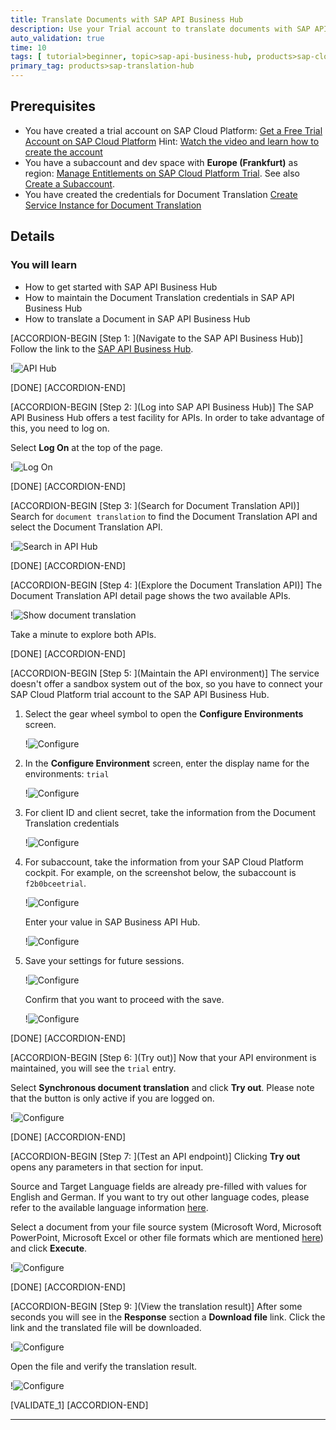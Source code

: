 ```yaml
---
title: Translate Documents with SAP API Business Hub
description: Use your Trial account to translate documents with SAP API Business Hub
auto_validation: true
time: 10
tags: [ tutorial>beginner, topic>sap-api-business-hub, products>sap-cloud-platform]
primary_tag: products>sap-translation-hub
---
```


## Prerequisites
- You have created a trial account on SAP Cloud Platform: [Get a Free Trial Account on SAP Cloud Platform](hcp-create-trial-account)
  Hint: [Watch the video and learn how to create the account](https://www.youtube.com/watch?v=n5luSQKYvQQ&feature=emb_logo)
- You have a subaccount and dev space with **Europe (Frankfurt)** as region: [Manage Entitlements on SAP Cloud Platform Trial](cp-trial-entitlements). See also [Create a Subaccount](https://help.sap.com/viewer/65de2977205c403bbc107264b8eccf4b/Cloud/en-US/261ba9ca868f469baf64c22257324a75.html).
- You have created the credentials for Document Translation [Create Service Instance for Document Translation](sth-enable-document-translation)

## Details
### You will learn
 - How to get started with SAP API Business Hub
 - How to maintain the Document Translation credentials in SAP API Business Hub
 - How to translate a Document in SAP API Business Hub

[ACCORDION-BEGIN [Step 1: ](Navigate to the SAP API Business Hub)]
Follow the link to the [SAP API Business Hub](https://api.sap.com/).

!![API Hub](01_API_hub.png)

[DONE]
[ACCORDION-END]

[ACCORDION-BEGIN [Step 2: ](Log into SAP API Business Hub)]
The SAP API Business Hub offers a test facility for APIs. In order to take advantage of this, you need to log on.

Select **Log On** at the top of the page.

!![Log On](04_API_hub_log_on.png)

[DONE]
[ACCORDION-END]

[ACCORDION-BEGIN [Step 3: ](Search for Document Translation API)]
Search for `document translation` to find the Document Translation API and select the Document Translation API.

!![Search in API Hub](02_API_hub_search.png)

[DONE]
[ACCORDION-END]


[ACCORDION-BEGIN [Step 4: ](Explore the Document Translation API)]
The Document Translation API detail page shows the two available APIs.

!![Show document translation](03_API_hub_document.png)

Take a minute to explore both APIs.

[DONE]
[ACCORDION-END]


[ACCORDION-BEGIN [Step 5: ](Maintain the API environment)]
The service doesn't offer a sandbox system out of the box, so you have to connect your SAP Cloud Platform trial account to the SAP API Business Hub.

1. Select the gear wheel symbol to open the **Configure Environments** screen.

    !![Configure](05_API_hub_configure.png)

2. In the **Configure Environment** screen, enter the display name for the environments: `trial`

    !![Configure](06_API_hub_configure.png)

3. For client ID and client secret, take the information from the Document Translation credentials

    !![Configure](07_API_hub_configure.png)

4. For subaccount, take the information from your SAP Cloud Platform cockpit. For example, on the screenshot below, the subaccount is `f2b0bceetrial`.

    !![Configure](08a_API_hub_account.png)

    Enter your value in SAP Business API Hub.

    !![Configure](08_API_hub_configure.png)

5. Save your settings for future sessions.

    !![Configure](09_API_hub_configure.png)

    Confirm that you want to proceed with the save.

    !![Configure](10_API_hub_configure.png)

[DONE]
[ACCORDION-END]

[ACCORDION-BEGIN [Step 6: ](Try out)]
Now that your API environment is maintained, you will see the `trial` entry.

Select **Synchronous document translation** and click **Try out**. Please note that the button is only active if you are logged on.

!![Configure](11_API_hub_try_out.png)


[DONE]
[ACCORDION-END]

[ACCORDION-BEGIN [Step 7: ](Test an API endpoint)]
Clicking **Try out** opens any parameters in that section for input.

Source and Target Language fields are already pre-filled with values for English and German. If you want to try out other language codes, please refer to the available language information [here](https://help.sap.com/viewer/9f73362817cd48339dd8a6acba160f7f/Cloud/en-US/6fc2e5ab04a94da4a0c3d0740a9bb2ff.html).

Select a document from your file source system (Microsoft Word, Microsoft PowerPoint, Microsoft Excel or other file formats which are mentioned [here](https://help.sap.com/viewer/9f73362817cd48339dd8a6acba160f7f/Cloud/en-US/a2dedd7861624a1a82d7ec7ea431a8e4.html)) and click **Execute**.

!![Configure](12_API_hub_try_out.png)

[DONE]
[ACCORDION-END]

[ACCORDION-BEGIN [Step 9: ](View the translation result)]
After some seconds you will see in the **Response** section a **Download file** link. Click the link and the translated file will be downloaded.

!![Configure](13_API_hub_translation.png)

Open the file and verify the translation result.

!![Configure](14_API_hub_translation.png)

[VALIDATE_1]
[ACCORDION-END]

---
